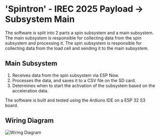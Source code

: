 # 'Spintron' - IREC 2025 Payload -> Subsystem Main

The software is split into 2 parts a spin subsystem and a main subsystem. The main subsystem is responsible for collecting data from the spin subsystem and processing it. The spin subsystem is responsible for collecting data from the load cell and sending it to the main subsystem.

## Main Subsystem

1. Receives data from the spin subsystem via ESP Now.
2. Processes the data, and saves it to a CSV file on the SD card.
3. Determines when to start the activation of the subsystem based on the acceleration data.

The software is built and tested using the Ardiuno IDE on a ESP 32 S3 board.

## Wiring Diagram

![Wiring Diagram](./assets/wiring.png)
